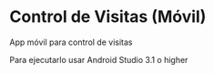 # Control de Visitas (Móvil)

App móvil para control de visitas



Para ejecutarlo usar Android Studio 3.1 o higher
